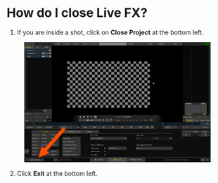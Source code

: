 # How do I close Live FX?

1. If you are inside a shot, click on **Close Project** at the bottom left.

<figure><img src="../.gitbook/assets/image (23).png" alt=""><figcaption></figcaption></figure>

2. Click **Exit** at the bottom left.

<figure><img src="../.gitbook/assets/image (93).png" alt=""><figcaption></figcaption></figure>
